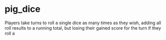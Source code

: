 # pig_dice
Players take turns to roll a single dice as many times as they wish, adding all roll results to a running total, but losing their gained score for the turn if they roll a 
